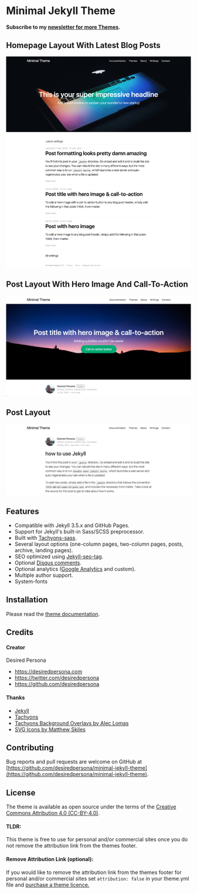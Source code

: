 # Minimal Jekyll Theme

**Subscribe to my [newsletter for more Themes](https://desiredpersona.com/themes).**

## Homepage Layout With Latest Blog Posts
![Minimal Jekyll Theme - homepage layout](/screenshot.png)

## Post Layout With Hero Image And Call-To-Action
![Minimal Jekyll Theme - Post layout with hero image and cta](/screenshot-post-hero.png)

## Post Layout
![Minimal Jekyll Theme - Post layout](/screenshot-post-layout.png)


## Features

- Compatible with Jekyll 3.5.x and GitHub Pages.
- Support for Jekyll's built-in Sass/SCSS preprocessor.
- Built with [Tachyons-sass](https://github.com/tachyons-css/tachyons-sass).
- Several layout options (one-column pages, two-column pages, posts, archive, landing pages).
- SEO optimized using [Jekyll-seo-tag](https://github.com/jekyll/jekyll-seo-tag).
- Optional [Disqus comments](https://disqus.com/).
- Optional analytics ([Google Analytics](https://www.google.com/analytics/) and custom).
- Multiple author support.
- System-fonts


## Installation

Please read the [theme documentation](https://github.com/desiredpersona/minimal-jekyll-theme/tree/master/example/_docs).


## Credits

#### Creator

Desired Persona

- <https://desiredpersona.com>
- <https://twitter.com/desiredpersona>
- <https://github.com/desiredpersona>

#### Thanks

- [Jekyll](http://jekyllrb.com)
- [Tachyons](http://tachyons.io)
- [Tachyons Background Overlays by Alec Lomas](https://github.com/lowmess/tachyons-background-overlays)
- [SVG Icons by Matthew Skiles](https://dribbble.com/shots/1925069-Lynny-Icon-Set-Free)

## Contributing

Bug reports and pull requests are welcome on GitHub at [https://github.com/desiredpersona/minimal-jekyll-theme](https://github.com/desiredpersona/minimal-jekyll-theme).

## License

The theme is available as open source under the terms of the [Creative Commons Attribution 4.0 (CC-BY-4.0)](https://creativecommons.org/licenses/by/4.0/).

#### TLDR:
This theme is free to use for personal and/or commercial sites once you do not remove the attribution link from the themes footer.

#### Remove Attribution Link (optional):
If you would like to remove the attribution link from the themes footer for personal and/or commercial sites set `attribution: false` in your theme.yml file and [purchase a theme licence.](https://desiredpersona.com/themes/)

